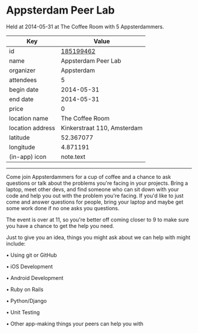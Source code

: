# Appsterdam Peer Lab
Held at 2014-05-31 at The Coffee Room with 5 Appsterdammers.
        
|Key|Value
|---|---|
|id|[185199462](https://www.meetup.com/appsterdam/events/185199462/)|
|name|Appsterdam Peer Lab|
|organizer|Appsterdam|
|attendees|5|
|begin date|2014-05-31|
|end date|2014-05-31|
|price|0|
|location name|The Coffee Room|
|location address|Kinkerstraat 110, Amsterdam|
|latitude|52.367077|
|longitude|4.871191|
|(in-app) icon|note.text|

---

Come join Appsterdammers for a cup of coffee and a chance to ask questions or talk about the problems you're facing in your projects. Bring a laptop, meet other devs, and find someone who can sit down with your code and help you out with the problem you're facing. If you'd like to just come and answer questions for people, bring your laptop and maybe get some work done if no one asks you questions.

The event is over at 11, so you're better off coming closer to 9 to make sure you have a chance to get the help you need.

Just to give you an idea, things you might ask about we can help with might include:

• Using git or GitHub

• iOS Development

• Android Development

• Ruby on Rails

• Python/Django

• Unit Testing

• Other app-making things your peers can help you with


